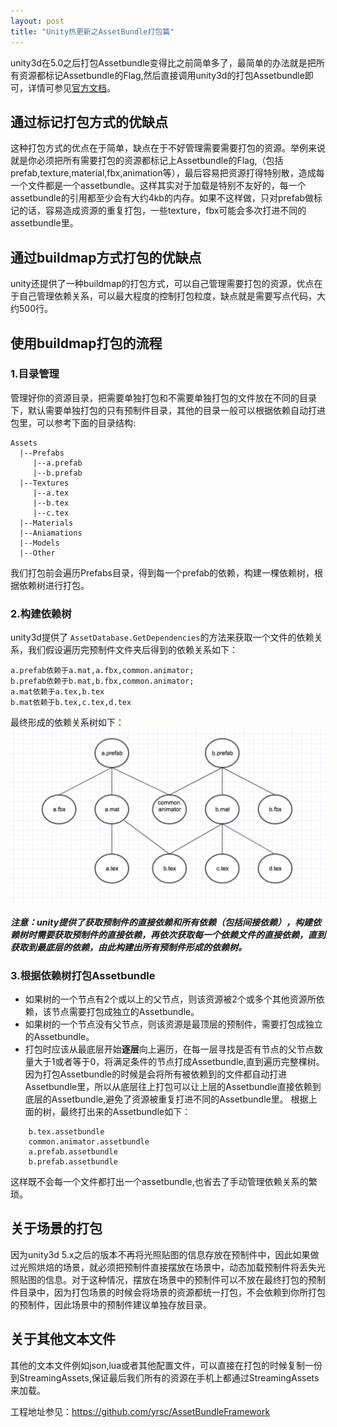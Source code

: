 ```yaml
---
layout: post
title: "Unity热更新之AssetBundle打包篇"
---
```


unity3d在5.0之后打包Assetbundle变得比之前简单多了，最简单的办法就是把所有资源都标记Assetbundle的Flag,然后直接调用unity3d的打包Assetbundle即可，详情可参见[官方文档](https://docs.unity3d.com/Manual/BuildingAssetBundles.html)。
## 通过标记打包方式的优缺点
这种打包方式的优点在于简单，缺点在于不好管理需要需要打包的资源。举例来说就是你必须把所有需要打包的资源都标记上Assetbundle的Flag,（包括prefab,texture,material,fbx,animation等），最后容易把资源打得特别散，造成每一个文件都是一个assetbundle。这样其实对于加载是特别不友好的，每一个assetbundle的引用都至少会有大约4kb的内存。如果不这样做，只对prefab做标记的话，容易造成资源的重复打包，一些texture，fbx可能会多次打进不同的assetbundle里。
## 通过buildmap方式打包的优缺点
unity还提供了一种buildmap的打包方式，可以自己管理需要打包的资源，优点在于自己管理依赖关系，可以最大程度的控制打包粒度，缺点就是需要写点代码，大约500行。
## 使用buildmap打包的流程
### 1.目录管理
管理好你的资源目录，把需要单独打包和不需要单独打包的文件放在不同的目录下，默认需要单独打包的只有预制件目录，其他的目录一般可以根据依赖自动打进包里，可以参考下面的目录结构:
```
Assets
  |--Prefabs
     |--a.prefab
     |--b.prefab
  |--Textures
     |--a.tex
     |--b.tex
     |--c.tex
  |--Materials
  |--Aniamations
  |--Models
  |--Other
```
我们打包前会遍历Prefabs目录，得到每一个prefab的依赖，构建一棵依赖树，根据依赖树进行打包。

### 2.构建依赖树
unity3d提供了 `AssetDatabase.GetDependencies`的方法来获取一个文件的依赖关系，我们假设遍历完预制件文件夹后得到的依赖关系如下：

```
a.prefab依赖于a.mat,a.fbx,common.animator;
b.prefab依赖于b.mat,b.fbx,common.animator;
a.mat依赖于a.tex,b.tex
b.mat依赖于b.tex,c.tex,d.tex
```

最终形成的依赖关系树如下：
![依赖关系树](../_assets/buildtree.png)

***注意：unity提供了获取预制件的直接依赖和所有依赖（包括间接依赖），构建依赖树时需要获取预制件的直接依赖，再依次获取每一个依赖文件的直接依赖，直到获取到最底层的依赖，由此构建出所有预制件形成的依赖树。***

### 3.根据依赖树打包Assetbundle
+ 如果树的一个节点有2个或以上的父节点，则该资源被2个或多个其他资源所依赖，该节点需要打包成独立的Assetbundle。
+ 如果树的一个节点没有父节点，则该资源是最顶层的预制件，需要打包成独立的Assetbundle。
+ 打包时应该从最底层开始**逐层**向上遍历，在每一层寻找是否有节点的父节点数量大于1或者等于0，将满足条件的节点打成Assetbundle,直到遍历完整棵树。因为打包Assetbundle的时候是会将所有被依赖到的文件都自动打进Assetbundle里，所以从底层往上打包可以让上层的Assetbundle直接依赖到底层的Assetbundle,避免了资源被重复打进不同的Assetbundle里。
根据上面的树，最终打出来的Assetbundle如下：

```
	b.tex.assetbundle
	common.animator.assetbundle
	a.prefab.assetbundle
	b.prefab.assetbundle
```
这样既不会每一个文件都打出一个assetbundle,也省去了手动管理依赖关系的繁琐。
## 关于场景的打包
因为unity3d 5.x之后的版本不再将光照贴图的信息存放在预制件中，因此如果做过光照烘焙的场景，就必须把预制件直接摆放在场景中，动态加载预制件将丢失光照贴图的信息。对于这种情况，摆放在场景中的预制件可以不放在最终打包的预制件目录中，因为打包场景的时候会将场景的资源都统一打包，不会依赖到你所打包的预制件，因此场景中的预制件建议单独存放目录。

## 关于其他文本文件
其他的文本文件例如json,lua或者其他配置文件，可以直接在打包的时候复制一份到StreamingAssets,保证最后我们所有的资源在手机上都通过StreamingAssets来加载。

工程地址参见：<https://github.com/yrsc/AssetBundleFramework>